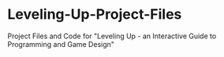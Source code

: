 # Leveling-Up-Project-Files
Project Files and Code for "Leveling Up - an Interactive Guide to Programming and Game Design"
